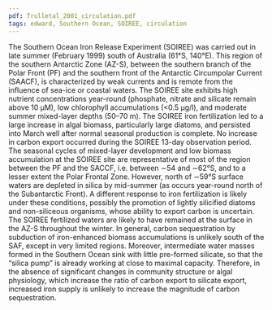 ```yaml
---
pdf: Trulletal_2001_circulation.pdf
tags: edward, Southern Ocean, SOIREE, circulation
---
```

The Southern Ocean Iron Release Experiment (SOIREE) was carried out in late summer (February 1999) south of Australia (61°S, 140°E). This region of the southern Antarctic Zone (AZ-S), between the southern branch of the Polar Front (PF) and the southern front of the Antarctic Circumpolar Current (SAACF), is characterized by weak currents and is remote from the influence of sea-ice or coastal waters. The SOIREE site exhibits high nutrient concentrations year-round (phosphate, nitrate and silicate remain above 10 μM), low chlorophyll accumulations (<0.5 μg/l), and moderate summer mixed-layer depths (50–70 m). The SOIREE iron fertilization led to a large increase in algal biomass, particularly large diatoms, and persisted into March well after normal seasonal production is complete. No increase in carbon export occurred during the SOIREE 13-day observation period. The seasonal cycles of mixed-layer development and low biomass accumulation at the SOIREE site are representative of most of the region between the PF and the SACCF, i.e. between ∼54 and ∼62°S, and to a lesser extent the Polar Frontal Zone. However, north of ∼59°S surface waters are depleted in silica by mid-summer (as occurs year-round north of the Subantarctic Front). A different response to iron fertilization is likely under these conditions, possibly the promotion of lightly silicified diatoms and non-siliceous organisms, whose ability to export carbon is uncertain. The SOIREE fertilized waters are likely to have remained at the surface in the AZ-S throughout the winter. In general, carbon sequestration by subduction of iron-enhanced biomass accumulations is unlikely south of the SAF, except in very limited regions. Moreover, intermediate water masses formed in the Southern Ocean sink with little pre-formed silicate, so that the “silica pump” is already working at close to maximal capacity. Therefore, in the absence of significant changes in community structure or algal physiology, which increase the ratio of carbon export to silicate export, increased iron supply is unlikely to increase the magnitude of carbon sequestration.
